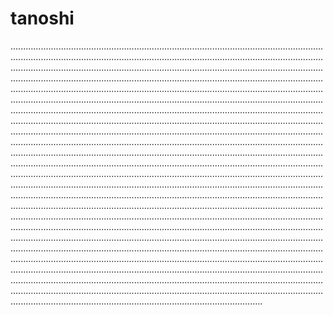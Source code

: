 # tanoshi
....................................................................................................................................................................................................................................................................................................................................................................................................................................................................................................................................................................................................................................................................................................................................................................................................................................................................................................................................................................................................................................................................................................................................................................................................................................................................................................................................................................................................................................................................................................................................................................................................................................................................................................................................................................................................................................................................................................................................................................................................................................................................................................................................................................................................................................................................................................................................................................................................................................................................................................................................................................................................................................................................................................................................................................................................................................................................................................................................................................................................................................................................................................................................................................................................